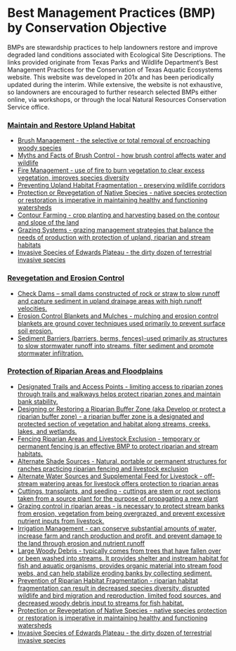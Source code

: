 # Best Management Practices (BMP) by Conservation Objective

BMPs are stewardship practices to help landowners restore and improve degraded land conditions associated with Ecological Site Descriptions. The links provided originate from Texas Parks and Wildlife Department’s Best Management Practices for the Conservation of Texas Aquatic Ecosystems website. This website was developed in 201x and has been periodically updated during the interim. While extensive, the website is not exhaustive, so landowners are encouraged to further research selected BMPs either online, via workshops, or through the local Natural Resources Conservation Service office.

### <u>Maintain and Restore Upland Habitat
- [Brush Management](https://tsmcgrath.github.io/catchBMP/UplandBMPs/BrushManagement.html) - the selective or total removal of encroaching woody species
- [Myths and Facts of Brush Control](http://texaslivingwaters.org/wp-content/uploads/2013/04/tlw-brush_management-03.pdf) - how brush control affects water and wildlife
- [Fire Management](https://tsmcgrath.github.io/catchBMP/UplandBMPs/FireManagement.html) - use of fire to burn vegetation to clear excess vegetation, improves species diversity
- [Preventing Upland Habitat Fragmentation](https://tsmcgrath.github.io/catchBMP/UplandBMPs/UplandHabitatFragmentation.html) - preserving wildlife corridors
- [Protection or Revegetation of Native Species](https://tsmcgrath.github.io/catchBMP/RiparianBMPs/NativeSpecies.html) - native species protection or restoration is imperative in maintaining healthy and functioning watersheds
- [Contour Farming](https://tsmcgrath.github.io/catchBMP/AgBMPs/ContourFarming.html) - crop planting and harvesting based on the contour and slope of the land
- [Grazing Systems](https://tsmcgrath.github.io/catchBMP/AgBMPs/GrazingSystems.html) - grazing management strategies that balance the needs of production with protection of upland, riparian and stream habitats
- [Invasive Species of Edwards Plateau](https://www.texasinvasives.org/i101/ecoalert_detail.php?ecoregion_id=7) - the dirty dozen of terrestrial invasive species

### <u>Revegetation and Erosion Control
- [Check Dams](https://tsmcgrath.github.io/catchBMP/ConstructionBMPs/CheckDams.html) – small dams constructed of rock or straw to slow runoff and capture sediment in upland drainage areas with high runoff velocities. 
- [Erosion Control Blankets and Mulches](https://tsmcgrath.github.io/catchBMP/RiparianBMPs/ErosionBlanket.html) - mulching and erosion control blankets are ground cover techniques used primarily to prevent surface soil erosion.
- [Sediment Barriers](https://tsmcgrath.github.io/catchBMP/RiparianBMPs/Barriers.html) (barriers, berms, fences)-used primarily as structures to slow stormwater runoff into streams, filter sediment and promote stormwater infiltration.

### <u>Protection of Riparian Areas and Floodplains
- [Designated Trails and Access Points](https://tsmcgrath.github.io/catchBMP/RiparianBMPs/DesignatedTrails.html) - limiting access to riparian zones through trails and walkways helps protect riparian zones and maintain bank stability.
- [Designing or Restoring a Riparian Buffer Zone](https://tsmcgrath.github.io/catchBMP/RiparianBMPs/RiparianBufferZone.html) (aka Develop or protect a riparian buffer zone) - a riparian buffer zone is a designated and protected section of vegetation and habitat along streams, creeks, lakes, and wetlands.
- [Fencing Riparian Areas and Livestock Exclusion](https://tsmcgrath.github.io/catchBMP/RiparianBMPs/FencingRiparianAreas.html) - temporary or permanent fencing is an effective BMP to protect riparian and stream habitats.
- [Alternate Shade Sources](https://tsmcgrath.github.io/catchBMP/RiparianBMPs/AlternateShade.html) - Natural, portable or permanent structures for ranches practicing riparian fencing and livestock exclusion
- [Alternate Water Sources and Supplemental Feed for Livestock](https://tsmcgrath.github.io/catchBMP/RiparianBMPs/AlternateWaterFood.html) - off-stream watering areas for livestock offers protection to riparian areas
- [Cuttings, transplants, and seeding](https://tsmcgrath.github.io/catchBMP/RiparianBMPs/CuttingsTransplants.html) - cuttings are stem or root sections taken from a source plant for the purpose of propagating a new plant
- [Grazing control in riparian areas](https://tsmcgrath.github.io/catchBMP/RiparianBMPs/GrazingControl.html) - is necessary to protect stream banks from erosion, vegetation from being overgrazed, and prevent excessive nutrient inputs from livestock.
- [Irrigation Management](https://tsmcgrath.github.io/catchBMP/AgBMPs/IrrigationManagement.html) - can conserve substantial amounts of water, increase farm and ranch production and profit, and prevent damage to the land through erosion and nutrient runoff
- [Large Woody Debris](https://tsmcgrath.github.io/catchBMP/InstreamHabitatBMPs/WoodyDebris.html) - typically comes from trees that have fallen over or been washed into streams. It provides shelter and instream habitat for fish and aquatic organisms, provides organic material into stream food webs, and can help stabilize eroding banks by collecting sediment.
- [Prevention of Riparian Habitat Fragmentation](https://tsmcgrath.github.io/catchBMP/RiparianBMPs/Fragmentation.html) - riparian habitat fragmentation can result in decreased species diversity, disrupted wildlife and bird migration and reproduction, limited food sources, and decreased woody debris input to streams for fish habitat.
- [Protection or Revegetation of Native Species](https://tsmcgrath.github.io/catchBMP/RiparianBMPs/NativeSpecies.html) - native species protection or restoration is imperative in maintaining healthy and functioning watersheds
- [Invasive Species of Edwards Plateau](https://www.texasinvasives.org/i101/ecoalert_detail.php?ecoregion_id=7) - the dirty dozen of terrestrial invasive species